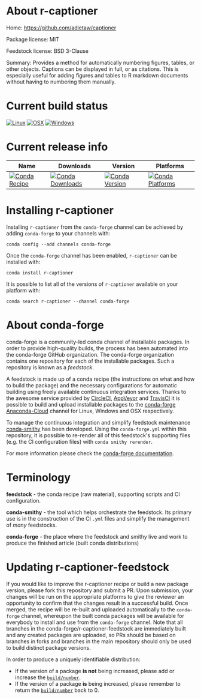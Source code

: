 About r-captioner
=================

Home: https://github.com/adletaw/captioner

Package license: MIT

Feedstock license: BSD 3-Clause

Summary: Provides a method for automatically numbering figures, tables, or other objects.  Captions can be displayed in full, or as citations. This is especially useful for adding figures and tables to R markdown documents without having to numbering them manually.



Current build status
====================

[![Linux](https://img.shields.io/circleci/project/github/conda-forge/r-captioner-feedstock/master.svg?label=Linux)](https://circleci.com/gh/conda-forge/r-captioner-feedstock)
[![OSX](https://img.shields.io/travis/conda-forge/r-captioner-feedstock/master.svg?label=macOS)](https://travis-ci.org/conda-forge/r-captioner-feedstock)
[![Windows](https://img.shields.io/appveyor/ci/conda-forge/r-captioner-feedstock/master.svg?label=Windows)](https://ci.appveyor.com/project/conda-forge/r-captioner-feedstock/branch/master)

Current release info
====================

| Name | Downloads | Version | Platforms |
| --- | --- | --- | --- |
| [![Conda Recipe](https://img.shields.io/badge/recipe-r--captioner-green.svg)](https://anaconda.org/conda-forge/r-captioner) | [![Conda Downloads](https://img.shields.io/conda/dn/conda-forge/r-captioner.svg)](https://anaconda.org/conda-forge/r-captioner) | [![Conda Version](https://img.shields.io/conda/vn/conda-forge/r-captioner.svg)](https://anaconda.org/conda-forge/r-captioner) | [![Conda Platforms](https://img.shields.io/conda/pn/conda-forge/r-captioner.svg)](https://anaconda.org/conda-forge/r-captioner) |

Installing r-captioner
======================

Installing `r-captioner` from the `conda-forge` channel can be achieved by adding `conda-forge` to your channels with:

```
conda config --add channels conda-forge
```

Once the `conda-forge` channel has been enabled, `r-captioner` can be installed with:

```
conda install r-captioner
```

It is possible to list all of the versions of `r-captioner` available on your platform with:

```
conda search r-captioner --channel conda-forge
```


About conda-forge
=================

conda-forge is a community-led conda channel of installable packages.
In order to provide high-quality builds, the process has been automated into the
conda-forge GitHub organization. The conda-forge organization contains one repository
for each of the installable packages. Such a repository is known as a *feedstock*.

A feedstock is made up of a conda recipe (the instructions on what and how to build
the package) and the necessary configurations for automatic building using freely
available continuous integration services. Thanks to the awesome service provided by
[CircleCI](https://circleci.com/), [AppVeyor](https://www.appveyor.com/)
and [TravisCI](https://travis-ci.org/) it is possible to build and upload installable
packages to the [conda-forge](https://anaconda.org/conda-forge)
[Anaconda-Cloud](https://anaconda.org/) channel for Linux, Windows and OSX respectively.

To manage the continuous integration and simplify feedstock maintenance
[conda-smithy](https://github.com/conda-forge/conda-smithy) has been developed.
Using the ``conda-forge.yml`` within this repository, it is possible to re-render all of
this feedstock's supporting files (e.g. the CI configuration files) with ``conda smithy rerender``.

For more information please check the [conda-forge documentation](https://conda-forge.org/docs/).

Terminology
===========

**feedstock** - the conda recipe (raw material), supporting scripts and CI configuration.

**conda-smithy** - the tool which helps orchestrate the feedstock.
                   Its primary use is in the construction of the CI ``.yml`` files
                   and simplify the management of *many* feedstocks.

**conda-forge** - the place where the feedstock and smithy live and work to
                  produce the finished article (built conda distributions)


Updating r-captioner-feedstock
==============================

If you would like to improve the r-captioner recipe or build a new
package version, please fork this repository and submit a PR. Upon submission,
your changes will be run on the appropriate platforms to give the reviewer an
opportunity to confirm that the changes result in a successful build. Once
merged, the recipe will be re-built and uploaded automatically to the
`conda-forge` channel, whereupon the built conda packages will be available for
everybody to install and use from the `conda-forge` channel.
Note that all branches in the conda-forge/r-captioner-feedstock are
immediately built and any created packages are uploaded, so PRs should be based
on branches in forks and branches in the main repository should only be used to
build distinct package versions.

In order to produce a uniquely identifiable distribution:
 * If the version of a package **is not** being increased, please add or increase
   the [``build/number``](https://conda.io/docs/user-guide/tasks/build-packages/define-metadata.html#build-number-and-string).
 * If the version of a package **is** being increased, please remember to return
   the [``build/number``](https://conda.io/docs/user-guide/tasks/build-packages/define-metadata.html#build-number-and-string)
   back to 0.

